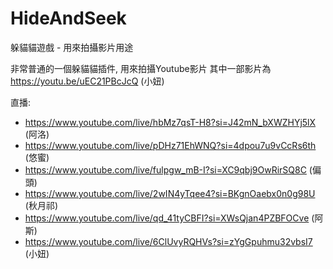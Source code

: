 # HideAndSeek
躲貓貓遊戲 - 用來拍攝影片用途

非常普通的一個躲貓貓插件, 用來拍攝Youtube影片
其中一部影片為 https://youtu.be/uEC21PBcJcQ (小妞)

直播:
- https://www.youtube.com/live/hbMz7qsT-H8?si=J42mN_bXWZHYj5lX (阿洛)
- https://www.youtube.com/live/pDHz71EhWNQ?si=4dpou7u9vCcRs6th (悠蜜)
- https://www.youtube.com/live/fulpgw_mB-I?si=XC9qbj9OwRirSQ8C (偏頭)
- https://www.youtube.com/live/2wIN4yTqee4?si=BKgnOaebx0n0g98U (秋月祁)
- https://www.youtube.com/live/qd_41tyCBFI?si=XWsQjan4PZBFOCve (阿斯)
- https://www.youtube.com/live/6ClUvyRQHVs?si=zYgGpuhmu32vbsI7 (小妞)
